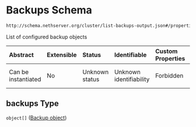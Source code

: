 # Backups Schema

```txt
http://schema.nethserver.org/cluster/list-backups-output.json#/properties/backups
```

List of configured backup objects

| Abstract            | Extensible | Status         | Identifiable            | Custom Properties | Additional Properties | Access Restrictions | Defined In                                                                            |
| :------------------ | :--------- | :------------- | :---------------------- | :---------------- | :-------------------- | :------------------ | :------------------------------------------------------------------------------------ |
| Can be instantiated | No         | Unknown status | Unknown identifiability | Forbidden         | Allowed               | none                | [list-backups-output.json\*](cluster/list-backups-output.json "open original schema") |

## backups Type

`object[]` ([Backup object](list-backups-output-defs-backup-object.md))
